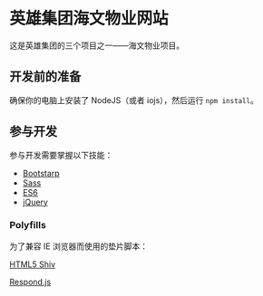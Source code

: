 # 英雄集团海文物业网站

这是英雄集团的三个项目之一——海文物业项目。

## 开发前的准备

确保你的电脑上安装了 NodeJS（或者 iojs），然后运行 `npm install`。

## 参与开发

参与开发需要掌握以下技能：

 + [Bootstarp](http://getbootstrap.com/)
 + [Sass](http://sass-lang.com/)
 + [ES6](http://es6.ruanyifeng.com/)
 + [jQuery](http://jquery.com/)

### Polyfills

为了兼容 IE 浏览器而使用的垫片脚本：

[HTML5 Shiv](https://github.com/aFarkas/html5shiv)

[Respond.js](https://github.com/scottjehl/Respond)
